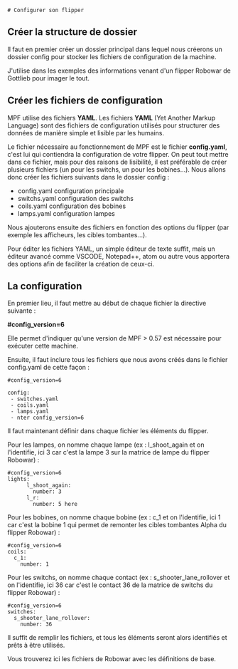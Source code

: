     # Configurer son flipper


## Créer la structure de dossier

Il faut en premier créer un dossier principal dans lequel nous créerons un dossier config pour stocker les fichiers de configuration de la machine.

J'utilise dans les exemples des informations venant d'un flipper Robowar de Gottlieb pour imager le tout.

## Créer les fichiers de configuration

MPF utilise des fichiers **YAML**. Les fichiers **YAML** (Yet Another Markup Language) sont des fichiers de configuration utilisés pour structurer des données de manière simple et lisible par les humains.

Le fichier nécessaire au fonctionnement de MPF est le fichier **config.yaml**, c'est lui qui contiendra la configuration de votre flipper. On peut tout mettre dans ce fichier, mais pour des raisons de lisibilité, il est préférable de créer plusieurs fichiers (un pour les switchs, un pour les bobines...). Nous allons donc créer les fichiers suivants dans le dossier config :

- config.yaml configuration principale
- switchs.yaml configuration des switchs
- coils.yaml configuration des bobines
- lamps.yaml configuration lampes

Nous ajouterons ensuite des fichiers en fonction des options du flipper (par exemple les afficheurs, les cibles tombantes...).

Pour éditer les fichiers YAML, un simple éditeur de texte suffit, mais un éditeur avancé comme VSCODE, Notepad++, atom ou autre vous apportera des options afin de faciliter la création de ceux-ci.

## La configuration

En premier lieu, il faut mettre au début de chaque fichier la directive suivante :

**#config_version=6**

Elle permet d'indiquer qu'une version de MPF > 0.57 est nécessaire pour exécuter cette machine.

Ensuite, il faut inclure tous les fichiers que nous avons créés dans le fichier config.yaml de cette façon :

    
    #config_version=6
    
	config:
     - switches.yaml
     - coils.yaml
     - lamps.yaml
     - nter config_version=6

Il faut maintenant définir dans chaque fichier les éléments du flipper.

Pour les lampes, on nomme chaque lampe (ex : l_shoot_again et on l'identifie, ici 3 car c'est la lampe 3 sur la matrice de lampe du flipper Robowar) :

	#config_version=6
	lights:
		  l_shoot_again:
		    number: 3
		  l_r:
		    number: 5 here


Pour les bobines, on nomme chaque bobine (ex : c_1 et on l'identifie, ici 1 car c'est la bobine 1 qui permet de remonter les cibles tombantes Alpha du flipper Robowar) :

	#config_version=6
	coils:	
	  c_1:
	    number: 1

Pour les switchs, on nomme chaque contact (ex : s_shooter_lane_rollover et on l'identifie, ici 36 car c'est le contact 36 de la matrice de switchs du flipper Robowar) :

	#config_version=6
	switches:	
	  s_shooter_lane_rollover:
	    number: 36

Il suffit de remplir les fichiers, et tous les éléments seront alors identifiés et prêts à être utilisés.

Vous trouverez ici les fichiers de Robowar avec les définitions de base.